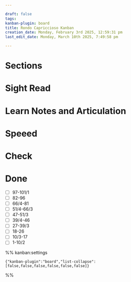 ```yaml
---

draft: false
tags: 
kanban-plugin: board
title: Rondo Capriccioso Kanban
creation_date: Monday, February 3rd 2025, 12:59:31 pm
last_edit_date: Monday, March 10th 2025, 7:49:58 pm

---
```


# Sections

# Sight Read

# Learn Notes and Articulation

# Speeed

# Check

# Done

- [ ] 97-101/1
- [ ] 82-96
- [ ] 66/4-81
- [ ] 51/4-66/3
- [ ] 47-51/3
- [ ] 39/4-46
- [ ] 27-39/3
- [ ] 18-26
- [ ] 10/3-17
- [ ] 1-10/2

%% kanban:settings

```
{"kanban-plugin":"board","list-collapse":[false,false,false,false,false,false]}
```

%%
